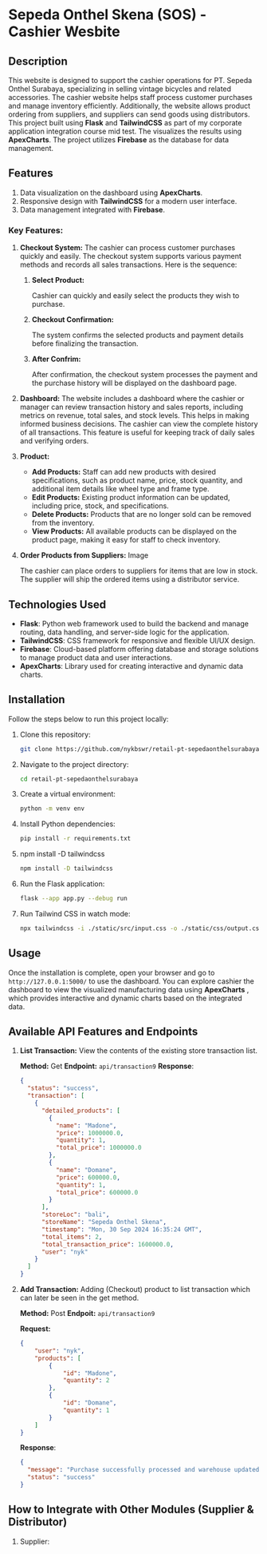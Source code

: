 # Sepeda Onthel Skena (SOS) - Cashier Wesbite

## Description

This website is designed to support the cashier operations for PT. Sepeda Onthel Surabaya, specializing in selling vintage bicycles and related accessories. The cashier website helps staff process customer purchases and manage inventory efficiently. Additionally, the website allows product ordering from suppliers, and suppliers can send goods using distributors. This project built using **Flask** and **TailwindCSS** as part of my corporate application integration course mid test. The visualizes the results using **ApexCharts**. The project utilizes **Firebase** as the database for data management.

## Features

1. Data visualization on the dashboard using **ApexCharts**.
2. Responsive design with **TailwindCSS** for a modern user interface.
3. Data management integrated with **Firebase**.

### Key Features:

1. **Checkout System:**
   The cashier can process customer purchases quickly and easily. The checkout system supports various payment methods and records all sales transactions. Here is the sequence:

   1. **Select Product:**

      Cashier can quickly and easily select the products they wish to purchase.
   2. **Checkout Confirmation:**

      The system confirms the selected products and payment details before finalizing the transaction.
   3. **After Confrim:**

      After confirmation, the checkout system processes the payment and the purchase history will be displayed on the dashboard page.
2. **Dashboard:**
   The website includes a dashboard where the cashier or manager can review transaction history and sales reports, including metrics on revenue, total sales, and stock levels. This helps in making informed business decisions. The cashier can view the complete history of all transactions. This feature is useful for keeping track of daily sales and verifying orders.
3. **Product:**

   * **Add Products:** Staff can add new products with desired specifications, such as product name, price, stock quantity, and additional item details like wheel type and frame type.
   * **Edit Products:** Existing product information can be updated, including price, stock, and specifications.
   * **Delete Products:** Products that are no longer sold can be removed from the inventory.
   * **View Products:** All available products can be displayed on the product page, making it easy for staff to check inventory.
4. **Order Products from Suppliers:**
   Image

   The cashier can place orders to suppliers for items that are low in stock. The supplier will ship the ordered items using a distributor service.

## Technologies Used

- **Flask**: Python web framework used to build the backend and manage routing, data handling, and server-side logic for the application.
- **TailwindCSS**: CSS framework for responsive and flexible UI/UX design.
- **Firebase**: Cloud-based platform offering database and storage solutions to manage product data and user interactions.
- **ApexCharts**: Library used for creating interactive and dynamic data charts.

## Installation

Follow the steps below to run this project locally:

1. Clone this repository:

   ```bash
   git clone https://github.com/nykbswr/retail-pt-sepedaonthelsurabaya.git
   ```
2. Navigate to the project directory:

   ```bash
   cd retail-pt-sepedaonthelsurabaya
   ```
3. Create a virtual environment:

   ```bash
   python -m venv env
   ```
4. Install Python dependencies:

   ```bash
   pip install -r requirements.txt
   ```
5. npm install -D tailwindcss

   ```bash
   npm install -D tailwindcss
   ```
6. Run the Flask application:

   ```bash
   flask --app app.py --debug run
   ```
7. Run Tailwind CSS in watch mode:

   ```bash
   npx tailwindcss -i ./static/src/input.css -o ./static/css/output.css --watch
   ```

## Usage

Once the installation is complete, open your browser and go to `http://127.0.0.1:5000/` to use the dashboard. You can explore cashier the dashboard to view the visualized manufacturing data using  **ApexCharts** , which provides interactive and dynamic charts based on the integrated data.

## Available API Features and Endpoints

1. **List Transaction:** View the contents of the existing store transaction list.

   **Method:** Get
   **Endpoint:** `api/transaction9`
   **Response**:

   ```json
   {
     "status": "success",
     "transaction": [
       {
         "detailed_products": [
           {
             "name": "Madone",
             "price": 1000000.0,
             "quantity": 1,
             "total_price": 1000000.0
           },
           {
             "name": "Domane",
             "price": 600000.0,
             "quantity": 1,
             "total_price": 600000.0
           }
         ],
         "storeLoc": "bali",
         "storeName": "Sepeda Onthel Skena",
         "timestamp": "Mon, 30 Sep 2024 16:35:24 GMT",
         "total_items": 2,
         "total_transaction_price": 1600000.0,
         "user": "nyk"
       }
     ]
   }
   ```
2. **Add Transaction:** Adding (Checkout) product to list transaction which can later be seen in the get method.

   **Method:** Post
   **Endpoit:** `api/transaction9`

   ****Request**:**

   ```json
   {
       "user": "nyk",
       "products": [
           {
               "id": "Madone",
               "quantity": 2
           },
           {
               "id": "Domane",
               "quantity": 1
           }
       ]
   }
   ```

   **Response**:

   ```json
   {
     "message": "Purchase successfully processed and warehouse updated!",
     "status": "success"
   }
   ```

## How to Integrate with Other Modules (Supplier & Distributor)

1. Supplier:
